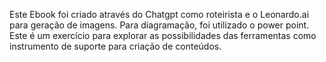 Este Ebook foi criado através do Chatgpt como roteirista e o Leonardo.ai para geração de imagens. Para diagramação, foi utilizado o power point. 
Este é um exercício para explorar as possibilidades das ferramentas como instrumento de suporte para criação de conteúdos. 
